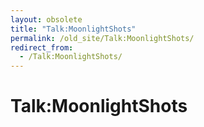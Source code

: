 ```yaml
---
layout: obsolete
title: "Talk:MoonlightShots"
permalink: /old_site/Talk:MoonlightShots/
redirect_from:
  - /Talk:MoonlightShots/
---
```


Talk:MoonlightShots
===================



